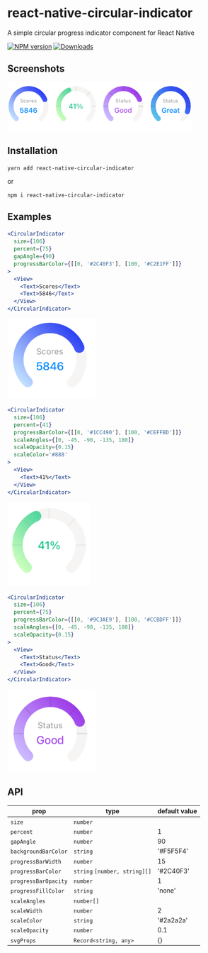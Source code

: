# react-native-circular-indicator

A simple circular progress indicator component for React Native

[![NPM version][npm-image]][npm-url]
[![Downloads][downloads-image]][npm-url]

[npm-url]: https://npmjs.org/package/react-native-circular-indicator
[downloads-image]: http://img.shields.io/npm/dm/react-native-circular-indicator.svg
[npm-image]: http://img.shields.io/npm/v/react-native-circular-indicator.svg

## Screenshots

![](examples/images/screenshot.png)

## Installation

```
yarn add react-native-circular-indicator
```

or

```
npm i react-native-circular-indicator
```

## Examples

```jsx
<CircularIndicator
  size={106}
  percent={75}
  gapAngle={90}
  progressBarColor={[[0, '#2C40F3'], [100, '#C2E1FF']]}
>
  <View>
    <Text>Scores</Text>
    <Text>5846</Text>
  </View>
</CircularIndicator>
```

![](examples/images/demo1.png)

```jsx
<CircularIndicator
  size={106}
  percent={41}
  progressBarColor={[[0, '#1CC490'], [100, '#CEFFBD']]}
  scaleAngles={[0, -45, -90, -135, 180]}
  scaleOpacity={0.15}
  scaleColor='#888'
>
  <View>
    <Text>41%</Text>
  </View>
</CircularIndicator>
```

![](examples/images/demo2.png)

```jsx
<CircularIndicator
  size={106}
  percent={75}
  progressBarColor={[[0, '#9C3AE9'], [100, '#CCBDFF']]}
  scaleAngles={[0, -45, -90, -135, 180]}
  scaleOpacity={0.15}
>
  <View>
    <Text>Status</Text>
    <Text>Good</Text>
  </View>
</CircularIndicator>
```

![](examples/images/demo3.png)

## API

| prop      | type  | default value |
| --------- | ------------- | ------------- |
| `size`    | `number` |     |
| `percent` | `number` | 1 |
| `gapAngle` | `number` | 90 |
| `backgroundBarColor` | `string` | '#F5F5F4' |
| `progressBarWidth` | `number` | 15 |
| `progressBarColor` | `string` `[number, string][]` | '#2C40F3' |
| `progressBarOpacity` | `number` | 1 |
| `progressFillColor` | `string` | 'none' |
| `scaleAngles` | `number[]` |  |
| `scaleWidth` | `number` | 2 |
| `scaleColor` | `string` | '#2a2a2a' |
| `scaleOpacity` | `number` | 0.1 |
| `svgProps` | `Record<string, any>` | {} |
